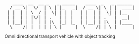 <pre>
   ____  __  __ _   _ _____    ____  _   _ ______ 
  / __ \|  \/  | \ | |_   _|  / __ \| \ | |  ____|
 | |  | | \  / |  \| | | |   | |  | |  \| | |__   
 | |  | | |\/| | . ` | | |   | |  | | . ` |  __|  
 | |__| | |  | | |\  |_| |_  | |__| | |\  | |____ 
  \____/|_|  |_|_| \_|_____|  \____/|_| \_|______|
</pre>    
         
Omni directional transport vehicle with object tracking
